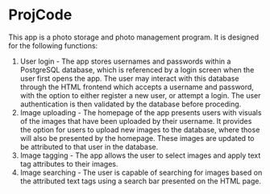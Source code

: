 # ProjCode
This app is a photo storage and photo management program. It is designed for the following functions:
1. User login - The app stores usernames and passwords within a PostgreSQL database, which is referenced by a login screen when the user first opens the app. The user may interact with this database through the HTML frontend which accepts a username and password, with the option to either register a new user, or attempt a login. The user authentication is then validated by the database before proceding.
2. Image uploading - The homepage of the app presents users with visuals of the images that have been uploaded by their username. It provides the option for users to upload new images to the database, where those will also be presented by the homepage. These images are updated to be attributed to that user in the database.
3. Image tagging - The app allows the user to select images and apply text tag attributes to their images.
4. Image searching - The user is capable of searching for images based on the attributed text tags using a search bar presented on the HTML page.

